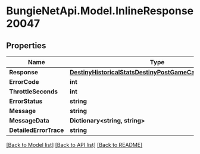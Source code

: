 
# BungieNetApi.Model.InlineResponse20047

## Properties

Name | Type | Description | Notes
------------ | ------------- | ------------- | -------------
**Response** | [**DestinyHistoricalStatsDestinyPostGameCarnageReportData**](DestinyHistoricalStatsDestinyPostGameCarnageReportData.md) |  | [optional] 
**ErrorCode** | **int** |  | [optional] 
**ThrottleSeconds** | **int** |  | [optional] 
**ErrorStatus** | **string** |  | [optional] 
**Message** | **string** |  | [optional] 
**MessageData** | **Dictionary&lt;string, string&gt;** |  | [optional] 
**DetailedErrorTrace** | **string** |  | [optional] 

[[Back to Model list]](../README.md#documentation-for-models)
[[Back to API list]](../README.md#documentation-for-api-endpoints)
[[Back to README]](../README.md)


